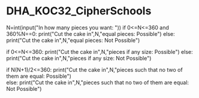 # DHA_KOC32_CipherSchools
N=int(input("In how many pieces you want: "))
if 0<=N<=360 and 360%N==0:
    print("Cut the cake in",N,"equal pieces: Possible")
else:
    print("Cut the cake in",N,"equal pieces: Not Possible")    

if 0<=N<=360:
    print("Cut the cake in",N,"pieces if any size: Possible")
else:
    print("Cut the cake in",N,"pieces if any size: Not Possible")   

if N(N+1)/2<=360:
    print("Cut the cake in",N,"pieces such that no two of them are equal: Possible")   
else:
    print("Cut the cake in",N,"pieces such that no two of them are equal: Not Possible")
